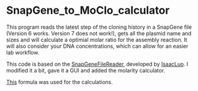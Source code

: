 # SnapGene_to_MoClo_calculator
This program reads the latest step of the cloning history in a SnapGene file (Version 6 works. Version 7 does not work!), gets all the plasmid name and sizes and will calculate a optimial molar ratio for the assembly reaction. 
It will also consider your DNA concentrations, which can allow for an easier lab workflow.

This code is based on the [SnapGeneFileReader](https://github.com/IsaacLuo/SnapGeneFileReader), developed by [IsaacLuo](https://github.com/IsaacLuo).
I modified it a bit, gave it a GUI and added the molarity calculator. 

[This](https://www.promega.de/en/resources/tools/biomath/) formula was used for the calculations.
